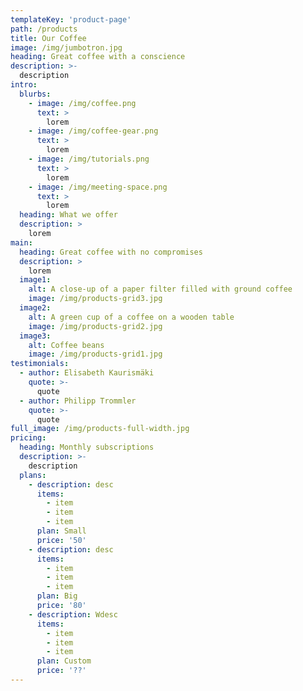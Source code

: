 ```yaml
---
templateKey: 'product-page'
path: /products
title: Our Coffee
image: /img/jumbotron.jpg
heading: Great coffee with a conscience
description: >-
  description
intro:
  blurbs:
    - image: /img/coffee.png
      text: >
        lorem
    - image: /img/coffee-gear.png
      text: >
        lorem
    - image: /img/tutorials.png
      text: >
        lorem
    - image: /img/meeting-space.png
      text: >
        lorem
  heading: What we offer
  description: >
    lorem
main:
  heading: Great coffee with no compromises
  description: >
    lorem
  image1:
    alt: A close-up of a paper filter filled with ground coffee
    image: /img/products-grid3.jpg
  image2:
    alt: A green cup of a coffee on a wooden table
    image: /img/products-grid2.jpg
  image3:
    alt: Coffee beans
    image: /img/products-grid1.jpg
testimonials:
  - author: Elisabeth Kaurismäki
    quote: >-
      quote
  - author: Philipp Trommler
    quote: >-
      quote
full_image: /img/products-full-width.jpg
pricing:
  heading: Monthly subscriptions
  description: >-
    description
  plans:
    - description: desc
      items:
        - item
        - item
        - item
      plan: Small
      price: '50'
    - description: desc
      items:
        - item
        - item
        - item
      plan: Big
      price: '80'
    - description: Wdesc
      items:
        - item
        - item
        - item
      plan: Custom
      price: '??'
---
```

